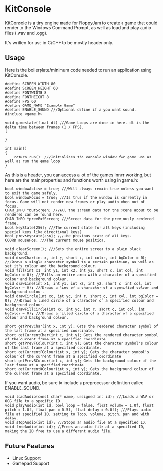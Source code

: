 # KitConsole
KitConsole is a tiny engine made for FloppyJam to create a game that could render to the Windows Command Prompt, as well as load and play audio files (.wav and .ogg).

It's written for use in C/C++ to be mostly header only.

## Usage

Here is the boilerplate/minimum code needed to run an application using KitConsole.

```
#define SCREEN_WIDTH 80
#define SCREEN_HEIGHT 60
#define FONTWIDTH 8
#define FONTHEIGHT 8
#define FPS 60
#define GAME_NAME "Example Game"
#define ENABLE_SOUND ///Optional define if a you want sound.
#include <game.h>

void gamestate(float dt) ///Game Loops are done in here. dt is the delta time between frames (1 / FPS).
{
	
}

int main()
{
	return run(); ///Initialises the console window for game use as well as run the game loop.
}
```

As this is a header, you can access a lot of the games inner working, but here are the main properties and functions worth using in game.h:

```
bool windowActive = true; ///Will always remain true unless you want to exit the game safely.
bool windowFocus = true; ///Is true if the window is currently in focus. Game will not render new frames or play audio when out of focus.
CHAR_INFO *bufScreen; ///All the screen data for the scene about to be rendered can be found here.
CHAR_INFO *prevBufScreen; ///Screen data for the previously rendered frame.
bool keyState[256]; ///The current state for all keys (including special keys like directional keys)
bool prevKeyState[256]; ///The previous state of all keys.
COORD mousePos; ///The current mouse position.

void clearScreen(); ///Sets the entire screen to a plain black background.
void drawChar(int x, int y, short c, int color, int bgColor = 0); ///Draws a single character symbol to a certain position, as well as set it's colour and the background colour.
void fill(int x1, int y1, int x2, int y2, short c, int col, int bgColor = 0); ///Fills an entire area with a character of a specified colour and background colour.
void drawLine(int x1, int y1, int x2, int y2, short c, int col, int bgColor = 0); ///Draws a line of a character of a specified colour and background colour.
void drawCircle(int xc, int yc, int r, short c, int col, int bgColor = 0); ///Draws a lined circle of a character of a specified colour and background colour.
void drawFillCircle(int xc, int yc, int r, short c, int col, int bgColor = 0); ///Draws a filled circle of a character of a specified colour and background colour.

short getPrevChar(int x, int y); Gets the rendered character symbol of the last frame at a specified coordinate.
short getCurrentChar(int x, int y); Gets the rendered character symbol of the current frame at a specified coordinate.
short getPrevFColour(int x, int y); Gets the character symbol's colour of the last frame at a specified coordinate.
short getCurrentFColour(int x, int y); Gets the character symbol's colour of the current frame at a specified coordinate.
short getPrevBColour(int x, int y); Gets the background colour of the last frame at a specified coordinate.
short getCurrentBColour(int x, int y); Gets the background colour of the current frame at a specified coordinate.
```

If you want audio, be sure to include a preprocessor definition called ENABLE_SOUND.

```
void loadAudio(const char* name, unsigned int id); ///Loads a WAV or OGG file to a specific ID.
void playAudio(int id, bool loop = false, float volume = 1.0f, float pitch = 1.0f, float pan = 0.5f, float delay = 0.0f); ///Plays audio file at specified ID, setting to loop, volume, pitch, pan and with delay.
void stopAudio(int id); ///Stops an audio file at a specified ID.
void freeAudio(int id); //Frees an audio file at a specified ID, making the ID free to use a different audio file.
```

## Future Features
* Linux Support
* Gamepad Support
